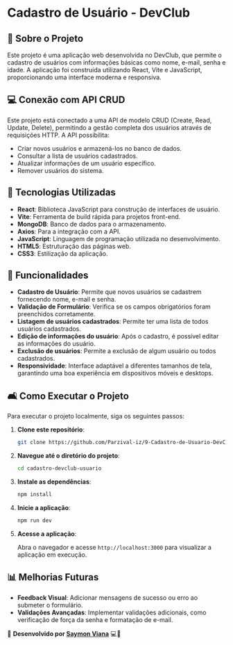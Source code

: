 # Cadastro de Usuário - DevClub

## 📌 Sobre o Projeto

Este projeto é uma aplicação web desenvolvida no DevClub, que permite o cadastro de usuários com informações básicas como nome, e-mail, senha e idade. A aplicação foi construída utilizando React, Vite e JavaScript, proporcionando uma interface moderna e responsiva.

## 💻 Conexão com API CRUD

Este projeto está conectado a uma API de modelo CRUD (Create, Read, Update, Delete), permitindo a gestão completa dos usuários através de requisições HTTP. A API possibilita:

- Criar novos usuários e armazená-los no banco de dados.
- Consultar a lista de usuários cadastrados.
- Atualizar informações de um usuário específico.
- Remover usuários do sistema.

## 🚀 Tecnologias Utilizadas

- **React**: Biblioteca JavaScript para construção de interfaces de usuário.
- **Vite**: Ferramenta de build rápida para projetos front-end.
- **MongoDB**: Banco de dados para o armazenamento.
- **Axios**: Para a integração com a API.
- **JavaScript**: Linguagem de programação utilizada no desenvolvimento.
- **HTML5**: Estruturação das páginas web.
- **CSS3**: Estilização da aplicação.

## 🎯 Funcionalidades

- **Cadastro de Usuário**: Permite que novos usuários se cadastrem fornecendo nome, e-mail e senha.
- **Validação de Formulário**: Verifica se os campos obrigatórios foram preenchidos corretamente.
- **Listagem de usuários cadastrados**: Permite ter uma lista de todos usuários cadastrados.
- **Edição de informações do usuário**: Após o cadastro, é possível editar as informações do usuário.
- **Exclusão de usuários**: Permite a exclusão de algum usuário ou todos cadastrados.
- **Responsividade**: Interface adaptável a diferentes tamanhos de tela, garantindo uma boa experiência em dispositivos móveis e desktops.

## 🛋️ Como Executar o Projeto

Para executar o projeto localmente, siga os seguintes passos:

1. **Clone este repositório**:

   ```bash
   git clone https://github.com/Parzival-iz/9-Cadastro-de-Usuario-DevClub.git
   ```

2. **Navegue até o diretório do projeto**:

   ```bash
   cd cadastro-devclub-usuario
   ```

3. **Instale as dependências**:

   ```bash
   npm install
   ```

4. **Inicie a aplicação**:

   ```bash
   npm run dev
   ```

5. **Acesse a aplicação**:

   Abra o navegador e acesse `http://localhost:3000` para visualizar a aplicação em execução.


## 📊 Melhorias Futuras

- **Feedback Visual**: Adicionar mensagens de sucesso ou erro ao submeter o formulário.
- **Validações Avançadas**: Implementar validações adicionais, como verificação de força da senha e formatação de e-mail.

📌 **Desenvolvido por [Saymon Viana](https://github.com/Parzival-iz)** 💻🚀
